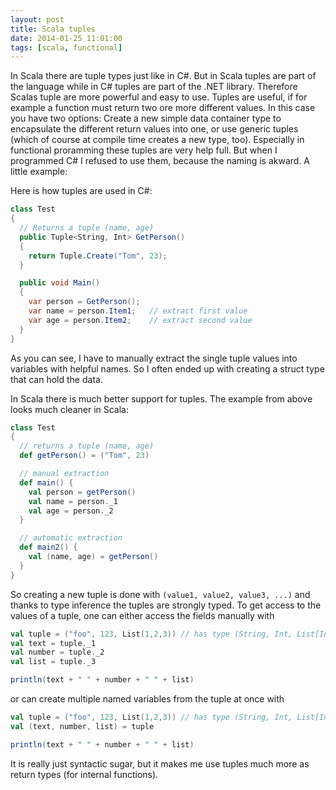 ```yaml
---
layout: post
title: Scala tuples
date: 2014-01-25 11:01:00
tags: [scala, functional]
---
```


In Scala there are tuple types just like in C#. But in Scala tuples are part of the language while in C# tuples are part of the .NET library. Therefore Scalas tuple are more powerful and easy to use. Tuples are useful, if for example a function must return two ore more different values. In this case you have two options: Create a new simple data container type to encapsulate the different return values into one, or use generic tuples (which of course at compile time creates a new type, too). Especially in functional proramming these tuples are very help full. But when I programmed C# I refused to use them, because the naming is akward. A little example:

Here is how tuples are used in C#:

```csharp
class Test
{
  // Returns a tuple (name, age)
  public Tuple<String, Int> GetPerson()
  {
    return Tuple.Create("Tom", 23);
  }

  public void Main()
  {
    var person = GetPerson();
    var name = person.Item1;   // extract first value
    var age = person.Item2;    // extract second value
  }
}
```

As you can see, I have to manually extract the single tuple values into variables with helpful names. So I often ended up with creating a struct type that can hold the data.

In Scala there is much better support for tuples. The example from above looks much cleaner in Scala:

```scala
class Test
{
  // returns a tuple (name, age)
  def getPerson() = ("Tom", 23)

  // manual extraction
  def main() {
    val person = getPerson()
    val name = person._1
    val age = person._2
  }

  // automatic extraction
  def main2() {
    val (name, age) = getPerson()
  }
}
```

So creating a new tuple is done with `(value1, value2, value3, ...)` and thanks to type inference the tuples are strongly typed. To get access to the values of a tuple, one can either access the fields manually with

```scala
val tuple = ("foo", 123, List(1,2,3)) // has type (String, Int, List[Int])
val text = tuple._1
val number = tuple._2
val list = tuple._3

println(text + " " + number + " " + list)
```

or can create multiple named variables from the tuple at once with

```scala
val tuple = ("foo", 123, List(1,2,3)) // has type (String, Int, List[Int])
val (text, number, list) = tuple

println(text + " " + number + " " + list)
```

It is really just syntactic sugar, but it makes me use tuples much more as return types (for internal functions).
